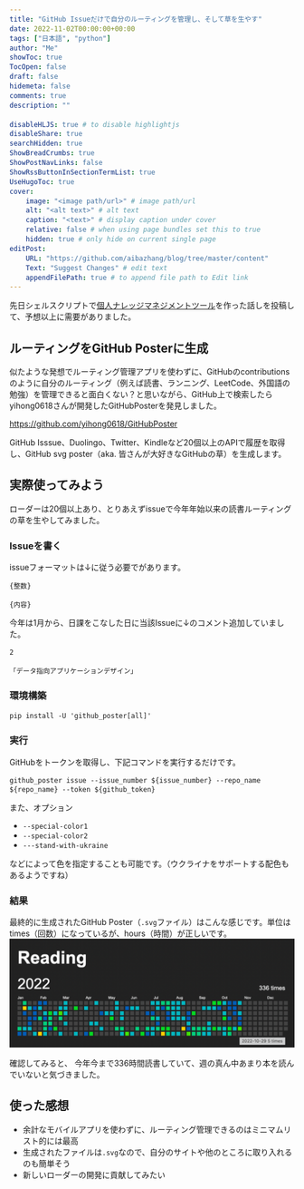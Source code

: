 ```yaml
---
title: "GitHub Issueだけで自分のルーティングを管理し、そして草を生やす"
date: 2022-11-02T00:00:00+00:00
tags: ["日本語", "python"]
author: "Me"
showToc: true
TocOpen: false
draft: false
hidemeta: false
comments: true
description: ""

disableHLJS: true # to disable highlightjs
disableShare: true
searchHidden: true
ShowBreadCrumbs: true
ShowPostNavLinks: false
ShowRssButtonInSectionTermList: true
UseHugoToc: true
cover:
    image: "<image path/url>" # image path/url
    alt: "<alt text>" # alt text
    caption: "<text>" # display caption under cover
    relative: false # when using page bundles set this to true
    hidden: true # only hide on current single page
editPost:
    URL: "https://github.com/aibazhang/blog/tree/master/content"
    Text: "Suggest Changes" # edit text
    appendFilePath: true # to append file path to Edit link
---
```


先日シェルスクリプトで[個人ナレッジマネジメントツール](../20220503)を作った話しを投稿して、予想以上に需要がありました。

## ルーティングをGitHub Posterに生成

似たような発想でルーティング管理アプリを使わずに、GitHubのcontributionsのように自分のルーティング（例えば読書、ランニング、LeetCode、外国語の勉強）を管理できると面白くない？と思いながら、GitHub上で検索したらyihong0618さんが開発したGitHubPosterを発見しました。

https://github.com/yihong0618/GitHubPoster

GitHub Isssue、Duolingo、Twitter、Kindleなど20個以上のAPIで履歴を取得し、GitHub svg poster（aka. 皆さんが大好きなGitHubの草）を生成します。

## 実際使ってみよう

ローダーは20個以上あり、とりあえずissueで今年年始以来の読書ルーティングの草を生やしてみました。

### Issueを書く

issueフォーマットは↓に従う必要でがあります。

```
{整数}

{内容}
```

今年は1月から、日課をこなした日に当該Issueに↓のコメント追加していました。

```
2

「データ指向アプリケーションデザイン」
```

### 環境構築
```console
pip install -U 'github_poster[all]'
```

### 実行

GitHubをトークンを取得し、下記コマンドを実行するだけです。
```console
github_poster issue --issue_number ${issue_number} --repo_name ${repo_name} --token ${github_token}
```

また、オプション
- `--special-color1`
- `--special-color2`
- `---stand-with-ukraine`

などによって色を指定することも可能です。（ウクライナをサポートする配色もあるようですね）

### 結果

最終的に生成されたGitHub Poster（`.svg`ファイル）はこんな感じです。単位はtimes（回数）になっているが、hours（時間）が正しいです。
![](images/0afeec835744-20221101.png)

確認してみると、
今年今まで336時間読書していて、週の真ん中あまり本を読んでいないと気づきました。

## 使った感想

- 余計なモバイルアプリを使わずに、ルーティング管理できるのはミニマムリスト的には最高
- 生成されたファイルは`.svg`なので、自分のサイトや他のところに取り入れるのも簡単そう
- 新しいローダーの開発に貢献してみたい

